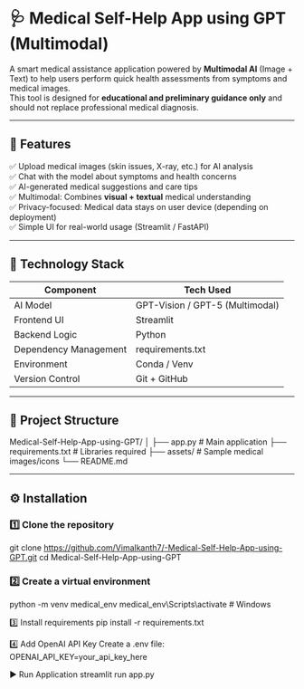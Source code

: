# 🩺 Medical Self-Help App using GPT (Multimodal)

A smart medical assistance application powered by **Multimodal AI** (Image + Text) to help users perform quick health assessments from symptoms and medical images.  
This tool is designed for **educational and preliminary guidance only** and should not replace professional medical diagnosis.

---

## 🚀 Features

✅ Upload medical images (skin issues, X-ray, etc.) for AI analysis  
✅ Chat with the model about symptoms and health concerns  
✅ AI-generated medical suggestions and care tips  
✅ Multimodal: Combines **visual + textual** medical understanding  
✅ Privacy-focused: Medical data stays on user device (depending on deployment)  
✅ Simple UI for real-world usage (Streamlit / FastAPI)

---

## 🧠 Technology Stack

| Component | Tech Used |
|----------|-----------|
| AI Model | GPT-Vision / GPT-5 (Multimodal) |
| Frontend UI | Streamlit |
| Backend Logic | Python |
| Dependency Management | requirements.txt |
| Environment | Conda / Venv |
| Version Control | Git + GitHub |

---

## 📂 Project Structure

Medical-Self-Help-App-using-GPT/
│
├── app.py # Main application
├── requirements.txt # Libraries required
├── assets/ # Sample medical images/icons
└── README.md


---

## ⚙️ Installation

### 1️⃣ Clone the repository

git clone https://github.com/Vimalkanth7/-Medical-Self-Help-App-using-GPT.git
cd Medical-Self-Help-App-using-GPT

### 2️⃣ Create a virtual environment
python -m venv medical_env
medical_env\Scripts\activate  # Windows

3️⃣ Install requirements
pip install -r requirements.txt

4️⃣ Add OpenAI API Key
Create a .env file:
OPENAI_API_KEY=your_api_key_here

▶️ Run Application
streamlit run app.py
